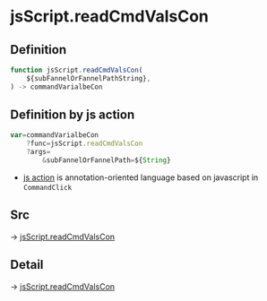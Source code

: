 # jsScript.readCmdValsCon

## Definition

```js.js
function jsScript.readCmdValsCon(
	${subFannelOrFannelPathString},
) -> commandVarialbeCon
```


## Definition by js action

```js.js
var=commandVarialbeCon
	?func=jsScript.readCmdValsCon
	?args=
		&subFannelOrFannelPath=${String}
```

- [js action](#) is annotation-oriented language based on javascript in `CommandClick`



## Src

-> [jsScript.readCmdValsCon](https://github.com/puutaro/CommandClick/blob/master/app/src/main/java/com/puutaro/commandclick/fragment_lib/terminal_fragment/js_interface/edit/JsScript.kt#L174)

## Detail

-> [jsScript.readCmdValsCon](https://github.com/puutaro/CommandClick/blob/master/md/developer/js_interface/details/edit/JsScript/readCmdValsCon.md)
